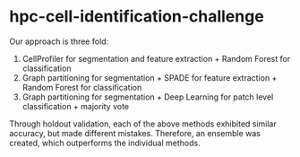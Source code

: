 # hpc-cell-identification-challenge

Our approach is three fold:
1. CellProfiler for segmentation and feature extraction + Random Forest for classification
2. Graph partitioning for segmentation + SPADE for feature extraction + Random Forest for classification
3. Graph partitioning for segmentation + Deep Learning for patch level classification + majority vote

Through holdout validation, each of the above methods exhibited similar accuracy, but made different mistakes. Therefore, an ensemble was created, which outperforms the individual methods. 

